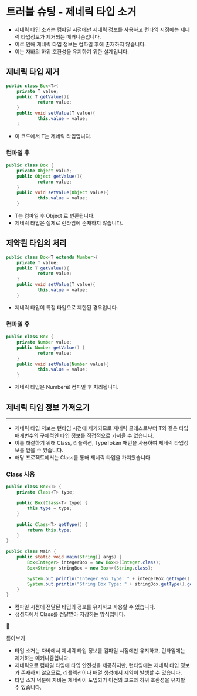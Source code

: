 
# 트러블 슈팅 - 제네릭 타입 소거

- 제네릭 타입 소거는 컴파일 시점에만 제네릭 정보를 사용하고 런타임 시점에는 제네릭 타입정보가 제거되는 메커니즘입니다.
- 이로 인해 제네릭 타입 정보는 컴파일 후에 존재하지 않습니다.
- 이는 자바의 하위 호환성을 유지하기 위한 설계입니다.

## 제네릭 타입 제거

```java
public class Box<T>{
	private T value; 
	public T getValue(){
			return value; 
	}
	public void setValue(T value){
			this.value = value; 
	}
```

- 이 코드에서 T는 제네릭 타입입니다.

### 컴파일 후

```java
public class Box {
	private Object value; 
	public Object getValue(){
			return value; 
	}
	public void setValue(Object value){
			this.value = value; 
	}
```

- T는 컴파일 후 Object 로 변환됩니다.
- 제네릭 타입은 실제로 런타임에 존재하지 않습니다.

## 제약된 타입의 처리

```java
public class Box<T extends Number>{
	private T value; 
	public T getValue(){
			return value; 
	}
	public void setValue(T value){
			this.value = value; 
	}
```

- 제네릭 타입이 특정 타입으로 제한된 경우입니다.

### 컴파일 후

```java
public class Box {
	private Number value; 
	public Number getValue() {
			return value; 
	}
	public void setValue(Number value){
			this.value = value; 
	}
```

- 제네릭 타입은 Number로 컴파일 후 처리됩니다.

## 제네릭 타입 정보 가져오기

---

- 제네릭 타입 저보는 런타임 시점에 제거되므로 제네릭 클래스로부터 T와 같은 타입 매개변수의 구체적인 타입 정보를 직접적으로 가져올 수 없습니다.
- 이를 해결하기 위해 Class<T>, 리플렉션, TypeToken 패턴을 사용하여 제네릭 타입정보를 얻을 수 있습니다.
- 해당 프로젝트에서는 Class<T>를 통해 제네릭 타입을 가져왔습니다.

### Class<T> 사용

```java
public class Box<T> {
    private Class<T> type;

    public Box(Class<T> type) {
        this.type = type;
    }

    public Class<T> getType() {
        return this.type;
    }
}
```

```java
public class Main {
    public static void main(String[] args) {
        Box<Integer> integerBox = new Box<>(Integer.class);
        Box<String> stringBox = new Box<>(String.class);

        System.out.println("Integer Box Type: " + integerBox.getType().getName());
        System.out.println("String Box Type: " + stringBox.getType().getName());
    }
}
```

- 컴파일 시점에 전달된 타입의 정보를 유지하고 사용할 수 있습니다.
- 생성자에서 Class<T>를 전달받아 저장하는 방식입니다.

<aside>
📖

톺아보기

</aside>

- 타입 소거는 자바에서 제네릭 타입 정보를 컴파일 시점에만 유지하고, 런타임에는 제거하는 메커니즘입니다.
- 제네릭으로 컴파일 타임에 타입 안전성을 제공하지만, 런타임에는 제네릭 타입 정보가 존재하지 않으므로, 리플렉션이나 배열 생성에서 제약이 발생할 수 있습니다.
- 타입 소거 덕분에 자바는 제네릭이 도입되기 이전의 코드와 하위 호환성을 유지할 수 있습니다.
